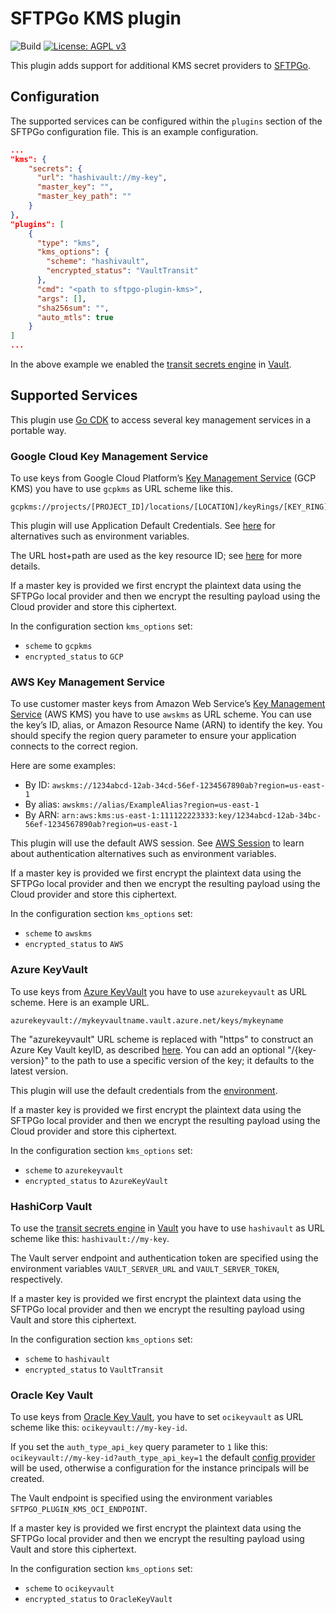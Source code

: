 # SFTPGo KMS plugin

![Build](https://github.com/sftpgo/sftpgo-plugin-kms/workflows/Build/badge.svg)
[![License: AGPL v3](https://img.shields.io/badge/License-AGPLv3-blue.svg)](https://www.gnu.org/licenses/agpl-3.0)

This plugin adds support for additional KMS secret providers to [SFTPGo](https://github.com/drakkan/sftpgo/).

## Configuration

The supported services can be configured within the `plugins` section of the SFTPGo configuration file. This is an example configuration.

```json
...
"kms": {
    "secrets": {
      "url": "hashivault://my-key",
      "master_key": "",
      "master_key_path": ""
    }
},
"plugins": [
    {
      "type": "kms",
      "kms_options": {
        "scheme": "hashivault",
        "encrypted_status": "VaultTransit"
      },
      "cmd": "<path to sftpgo-plugin-kms>",
      "args": [],
      "sha256sum": "",
      "auto_mtls": true
    }
]
...
```

In the above example we enabled the [transit secrets engine](https://www.vaultproject.io/docs/secrets/transit/index.html) in [Vault](https://www.vaultproject.io/).

## Supported Services

This plugin use [Go CDK](https://gocloud.dev/howto/secrets/) to access several key management services in a portable way.

### Google Cloud Key Management Service

To use keys from Google Cloud Platform’s [Key Management Service](https://cloud.google.com/kms/) (GCP KMS) you have to use `gcpkms` as URL scheme like this.

```shell
gcpkms://projects/[PROJECT_ID]/locations/[LOCATION]/keyRings/[KEY_RING]/cryptoKeys/[KEY]
```

This plugin will use Application Default Credentials. See [here](https://cloud.google.com/docs/authentication/production) for alternatives such as environment variables.

The URL host+path are used as the key resource ID; see [here](https://cloud.google.com/kms/docs/object-hierarchy#key) for more details.

If a master key is provided we first encrypt the plaintext data using the SFTPGo local provider and then we encrypt the resulting payload using the Cloud provider and store this ciphertext.

In the configuration section `kms_options` set:

- `scheme` to `gcpkms`
- `encrypted_status` to `GCP`

### AWS Key Management Service

To use customer master keys from Amazon Web Service’s [Key Management Service](https://aws.amazon.com/kms/) (AWS KMS) you have to use `awskms` as URL scheme. You can use the key’s ID, alias, or Amazon Resource Name (ARN) to identify the key. You should specify the region query parameter to ensure your application connects to the correct region.

Here are some examples:

- By ID: `awskms://1234abcd-12ab-34cd-56ef-1234567890ab?region=us-east-1`
- By alias: `awskms://alias/ExampleAlias?region=us-east-1`
- By ARN: `arn:aws:kms:us-east-1:111122223333:key/1234abcd-12ab-34bc-56ef-1234567890ab?region=us-east-1`

This plugin will use the default AWS session. See [AWS Session](https://docs.aws.amazon.com/sdk-for-go/api/aws/session/) to learn about authentication alternatives such as environment variables.

If a master key is provided we first encrypt the plaintext data using the SFTPGo local provider and then we encrypt the resulting payload using the Cloud provider and store this ciphertext.

In the configuration section `kms_options` set:

- `scheme` to `awskms`
- `encrypted_status` to `AWS`

### Azure KeyVault

To use keys from [Azure KeyVault](https://azure.microsoft.com/en-us/services/key-vault/) you have to use `azurekeyvault` as URL scheme. Here is an example URL.

```shell
azurekeyvault://mykeyvaultname.vault.azure.net/keys/mykeyname
```

The "azurekeyvault" URL scheme is replaced with "https" to construct an Azure Key Vault keyID, as described [here](https://docs.microsoft.com/en-us/azure/key-vault/about-keys-secrets-and-certificates). You can add an optional "/{key-version}" to the path to use a specific version of the key; it defaults to the latest version.

This plugin will use the default credentials from the [environment](https://docs.microsoft.com/en-us/go/azure/azure-sdk-go-authorization#use-environment-based-authentication).

If a master key is provided we first encrypt the plaintext data using the SFTPGo local provider and then we encrypt the resulting payload using the Cloud provider and store this ciphertext.

In the configuration section `kms_options` set:

- `scheme` to `azurekeyvault`
- `encrypted_status` to `AzureKeyVault`

### HashiCorp Vault

To use the [transit secrets engine](https://www.vaultproject.io/docs/secrets/transit/index.html) in [Vault](https://www.vaultproject.io/) you have to use `hashivault` as URL scheme like this: `hashivault://my-key`.

The Vault server endpoint and authentication token are specified using the environment variables `VAULT_SERVER_URL` and `VAULT_SERVER_TOKEN`, respectively.

If a master key is provided we first encrypt the plaintext data using the SFTPGo local provider and then we encrypt the resulting payload using Vault and store this ciphertext.

In the configuration section `kms_options` set:

- `scheme` to `hashivault`
- `encrypted_status` to `VaultTransit`

### Oracle Key Vault

To use keys from [Oracle Key Vault](https://www.oracle.com/it/security/database-security/key-vault/), you have to set `ocikeyvault` as URL scheme like this: `ocikeyvault://my-key-id`.

If you set the `auth_type_api_key` query parameter to `1` like this: `ocikeyvault://my-key-id?auth_type_api_key=1` the default [config provider](https://pkg.go.dev/github.com/oracle/oci-go-sdk/v65/common#DefaultConfigProvider) will be used, otherwise a configuration for the instance principals will be created.

The Vault endpoint is specified using the environment variables `SFTPGO_PLUGIN_KMS_OCI_ENDPOINT`.

If a master key is provided we first encrypt the plaintext data using the SFTPGo local provider and then we encrypt the resulting payload using Vault and store this ciphertext.

In the configuration section `kms_options` set:

- `scheme` to `ocikeyvault`
- `encrypted_status` to `OracleKeyVault`

